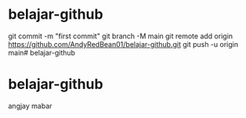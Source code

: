 ﻿# belajar-github
git commit -m "first commit"
git branch -M main
git remote add origin https://github.com/AndyRedBean01/belajar-github.git
git push -u origin main# belajar-github
# belajar-github
angjay mabar
